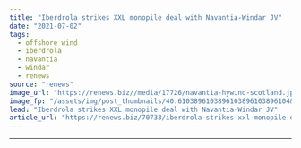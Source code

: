 ```yaml
---
title: "Iberdrola strikes XXL monopile deal with Navantia-Windar JV"
date: "2021-07-02"
tags: 
  - offshore wind
  - iberdrola
  - navantia
  - windar
  - renews
source: "renews"
image_url: "https://renews.biz//media/17726/navantia-hywind-scotland.jpg?mode=crop&width=770&heightratio=0.6103896103896103896103896104&slimmage=true"
image_fp: "/assets/img/post_thumbnails/40.6103896103896103896103896104&slimmage=true"
lead: "Iberdrola strikes XXL monopile deal with Navantia-Windar JV"
article_url: "https://renews.biz/70733/iberdrola-strikes-xxl-monopile-deal-with-navantia-windar/"
---
```


---

